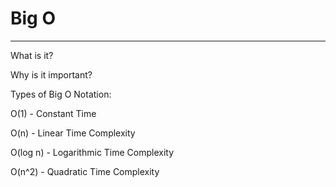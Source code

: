 # Big O
--------
What is it?

Why is it important?

Types of Big O Notation:

O(1) - Constant Time

O(n) - Linear Time Complexity

O(log n) - Logarithmic Time Complexity

O(n^2) - Quadratic Time Complexity
